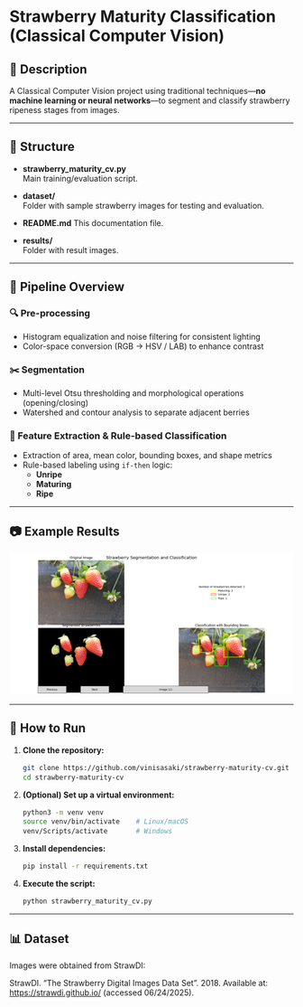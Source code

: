 # Strawberry Maturity Classification (Classical Computer Vision)

## 📝 Description

A Classical Computer Vision project using traditional techniques—**no machine learning or neural networks**—to segment and classify strawberry ripeness stages from images.

---

## 📂 Structure

- **strawberry_maturity_cv.py**  
  Main training/evaluation script.

- **dataset/**  
  Folder with sample strawberry images for testing and evaluation.

- **README.md**
  This documentation file.

- **results/**  
  Folder with result images.
    
---

## 🧪 Pipeline Overview

### 🔍 Pre-processing
- Histogram equalization and noise filtering for consistent lighting
- Color-space conversion (RGB → HSV / LAB) to enhance contrast

### ✂️ Segmentation
- Multi-level Otsu thresholding and morphological operations (opening/closing)
- Watershed and contour analysis to separate adjacent berries

### 📐 Feature Extraction & Rule-based Classification
- Extraction of area, mean color, bounding boxes, and shape metrics
- Rule-based labeling using `if-then` logic:
  - **Unripe**
  - **Maturing**
  - **Ripe**

---

## 📷 Example Results

![Segmented](results/example.png)

---

## 🚀 How to Run

1. **Clone the repository:**  
   ```bash
   git clone https://github.com/vinisasaki/strawberry-maturity-cv.git
   cd strawberry-maturity-cv
2. **(Optional) Set up a virtual environment:**  
    ```bash
    python3 -m venv venv
    source venv/bin/activate    # Linux/macOS
    venv/Scripts/activate       # Windows
3. **Install dependencies:**
    ```bash
    pip install -r requirements.txt
4. **Execute the script:**
    ```bash
    python strawberry_maturity_cv.py
---
## 📊 Dataset
Images were obtained from StrawDI:

StrawDI. “The Strawberry Digital Images Data Set”. 2018. Available at: https://strawdi.github.io/ (accessed 06/24/2025).

